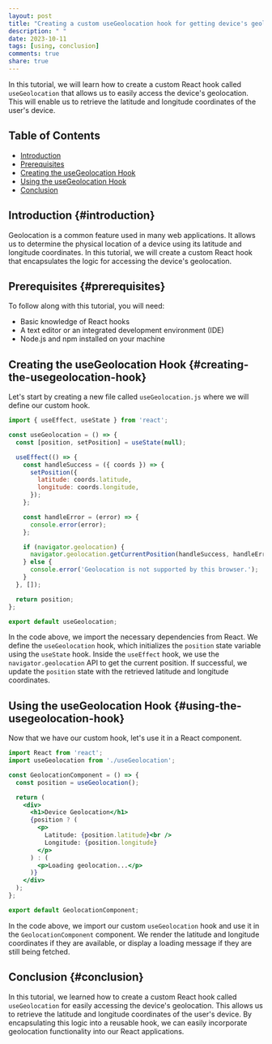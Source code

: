 ```yaml
---
layout: post
title: "Creating a custom useGeolocation hook for getting device's geolocation"
description: " "
date: 2023-10-11
tags: [using, conclusion]
comments: true
share: true
---
```


In this tutorial, we will learn how to create a custom React hook called `useGeolocation` that allows us to easily access the device's geolocation. This will enable us to retrieve the latitude and longitude coordinates of the user's device.

## Table of Contents
- [Introduction](#introduction)
- [Prerequisites](#prerequisites)
- [Creating the useGeolocation Hook](#creating-the-usegeolocation-hook)
- [Using the useGeolocation Hook](#using-the-usegeolocation-hook)
- [Conclusion](#conclusion)

## Introduction {#introduction}
Geolocation is a common feature used in many web applications. It allows us to determine the physical location of a device using its latitude and longitude coordinates. In this tutorial, we will create a custom React hook that encapsulates the logic for accessing the device's geolocation.

## Prerequisites {#prerequisites}
To follow along with this tutorial, you will need:
- Basic knowledge of React hooks
- A text editor or an integrated development environment (IDE)
- Node.js and npm installed on your machine

## Creating the useGeolocation Hook {#creating-the-usegeolocation-hook}

Let's start by creating a new file called `useGeolocation.js` where we will define our custom hook.

```javascript
import { useEffect, useState } from 'react';

const useGeolocation = () => {
  const [position, setPosition] = useState(null);

  useEffect(() => {
    const handleSuccess = ({ coords }) => {
      setPosition({
        latitude: coords.latitude,
        longitude: coords.longitude,
      });
    };

    const handleError = (error) => {
      console.error(error);
    };

    if (navigator.geolocation) {
      navigator.geolocation.getCurrentPosition(handleSuccess, handleError);
    } else {
      console.error('Geolocation is not supported by this browser.');
    }
  }, []);

  return position;
};

export default useGeolocation;
```

In the code above, we import the necessary dependencies from React. We define the `useGeolocation` hook, which initializes the `position` state variable using the `useState` hook. Inside the `useEffect` hook, we use the `navigator.geolocation` API to get the current position. If successful, we update the `position` state with the retrieved latitude and longitude coordinates.

## Using the useGeolocation Hook {#using-the-usegeolocation-hook}
Now that we have our custom hook, let's use it in a React component.

```jsx
import React from 'react';
import useGeolocation from './useGeolocation';

const GeolocationComponent = () => {
  const position = useGeolocation();

  return (
    <div>
      <h1>Device Geolocation</h1>
      {position ? (
        <p>
          Latitude: {position.latitude}<br />
          Longitude: {position.longitude}
        </p>
      ) : (
        <p>Loading geolocation...</p>
      )}
    </div>
  );
};

export default GeolocationComponent;
```

In the code above, we import our custom `useGeolocation` hook and use it in the `GeolocationComponent` component. We render the latitude and longitude coordinates if they are available, or display a loading message if they are still being fetched.

## Conclusion {#conclusion}
In this tutorial, we learned how to create a custom React hook called `useGeolocation` for easily accessing the device's geolocation. This allows us to retrieve the latitude and longitude coordinates of the user's device. By encapsulating this logic into a reusable hook, we can easily incorporate geolocation functionality into our React applications.